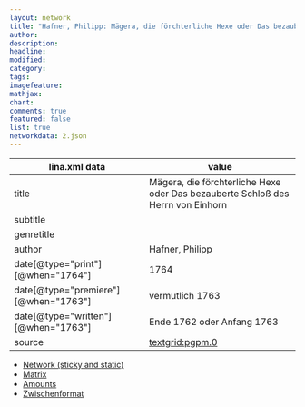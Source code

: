 ```yaml
---
layout: network
title: "Hafner, Philipp: Mägera, die förchterliche Hexe oder Das bezauberte Schloß des Herrn von Einhorn (1763)"
author:
description:
headline:
modified:
category:
tags:
imagefeature: 
mathjax: 
chart: 
comments: true
featured: false
list: true
networkdata: 2.json
---
```

lina.xml data  | value
------------- | -------------
title|Mägera, die förchterliche Hexe oder Das bezauberte Schloß des Herrn von Einhorn
subtitle|
genretitle|
author|Hafner, Philipp
date[@type="print"][@when="1764"]|1764
date[@type="premiere"][@when="1763"]|vermutlich 1763
date[@type="written"][@when="1763"]|Ende 1762 oder Anfang 1763
source|[textgrid:pgpm.0](https://textgridlab.org/1.0/tgcrud-public/rest/textgrid:pgpm.0/data)



* [Network (sticky and static)](/network2)
* [Matrix](/matrix2)
* [Amounts](/amount2)
* [Zwischenformat](/lina2 )
